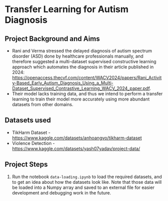 # Transfer Learning for Autism Diagnosis
## Project Background and Aims
- Rani and Verma stressed the delayed diagnosis of autism spectrum disorder (ASD) done by healthcare professionals manually, and therefore suggested a multi-dataset supervised constructive learning approach which automates the diagnosis in their article published in 2024: https://openaccess.thecvf.com/content/WACV2024/papers/Rani_Activity-Based_Early_Autism_Diagnosis_Using_a_Multi-Dataset_Supervised_Contrastive_Learning_WACV_2024_paper.pdf.
- Their model lacks training data, and thus we intend to perform a transfer learning to train their model more accurately using more abundant datasets from other domains.

## Datasets used
* TikHarm Dataset - https://www.kaggle.com/datasets/anhoangvo/tikharm-dataset
* Violence Detection - https://www.kaggle.com/datasets/yash07yadav/project-data/

## Project Steps
1. Run the notebook `data-loading.ipynb` to load the required datasets, and to get an idea about how the datasets look like. Note that those data will be loaded into a Numpy array and saved to an external file for easier development and debugging work in the future. 